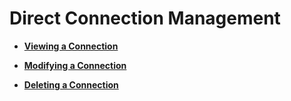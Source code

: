 # Direct Connection Management<a name="EN-US_TOPIC_0115749135"></a>

-   **[Viewing a Connection](viewing-a-connection.md)**  

-   **[Modifying a Connection](modifying-a-connection.md)**  

-   **[Deleting a Connection](deleting-a-connection.md)**  


